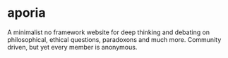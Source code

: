 # aporia
A minimalist no framework website for deep thinking and debating on philosophical, ethical questions, paradoxons and much more.  Community driven, but yet every member is anonymous.

